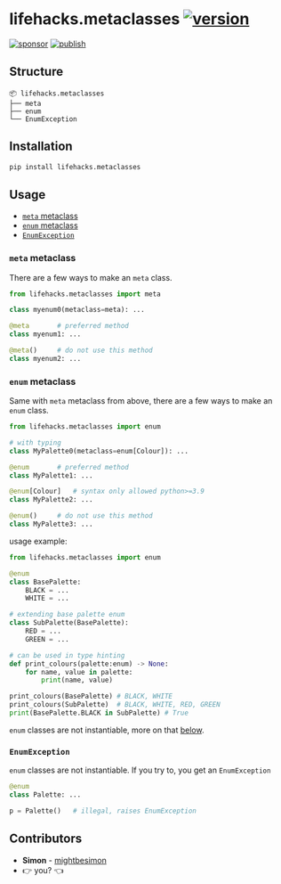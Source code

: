 # lifehacks.metaclasses [![version](https://img.shields.io/pypi/v/lifehacks.metaclasses?label=)](https://pypi.org/project/lifehacks-metaclasses/)

[![sponsor](https://img.shields.io/github/sponsors/mightbesimon?color=red&label=Sponsor&logo=github)](https://github.com/sponsors/mightbesimon)
[![publish](https://github.com/mightbesimon/lifehacks.metaclasses/actions/workflows/publish.yml/badge.svg)](https://github.com/mightbesimon/lifehacks.metaclasses)

## Structure

```plaintext
📦 lifehacks.metaclasses
├── meta
├── enum
└── EnumException
```

## Installation

```bash
pip install lifehacks.metaclasses
```

## Usage

- [`meta` metaclass](#meta-metaclass)
- [`enum` metaclass](#enum-metaclass)
- [`EnumException`](#enumexception)

### `meta` metaclass

There are a few ways to make an `meta` class.

```python
from lifehacks.metaclasses import meta

class myenum0(metaclass=meta): ...

@meta  		# preferred method
class myenum1: ...

@meta()		# do not use this method
class myenum2: ...
```

### `enum` metaclass

Same with `meta` metaclass from above,
there are a few ways to make an `enum` class.

```python
from lifehacks.metaclasses import enum

# with typing
class MyPalette0(metaclass=enum[Colour]): ...

@enum  		# preferred method
class MyPalette1: ...

@enum[Colour]	# syntax only allowed python>=3.9
class MyPalette2: ...

@enum()		# do not use this method
class MyPalette3: ...
```

usage example:

```python
from lifehacks.metaclasses import enum

@enum
class BasePalette:
	BLACK = ...
	WHITE = ...

# extending base palette enum
class SubPalette(BasePalette):
	RED = ...
	GREEN = ...

# can be used in type hinting
def print_colours(palette:enum) -> None:
	for name, value in palette:
		print(name, value)

print_colours(BasePalette) # BLACK, WHITE
print_colours(SubPalette)  # BLACK, WHITE, RED, GREEN
print(BasePalette.BLACK in SubPalette) # True
```

`enum` classes are not instantiable, more on that [below](#enumexception).

### `EnumException`

`enum` classes are not instantiable.
If you try to, you get an `EnumException`

```python
@enum
class Palette: ...

p = Palette()	# illegal, raises EnumException
```

## Contributors

- **Simon** - [mightbesimon](https://github.com/mightbesimon)
- 👉 you? 👈
